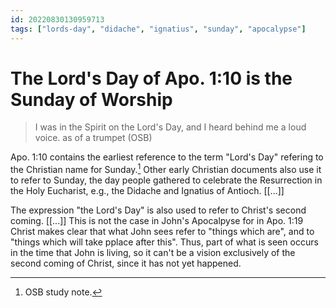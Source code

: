 ```yaml
---
id: 20220830130959713
tags: ["lords-day", "didache", "ignatius", "sunday", "apocalypse"]
---
```


# The Lord's Day of Apo. 1:10 is the Sunday of Worship

> I was in the Spirit on the Lord's Day, and I heard behind me a loud voice. as
> of a trumpet (OSB)

Apo. 1:10 contains the earliest reference to the term "Lord's Day" refering to
the Christian name for Sunday.[^1] Other early Christian documents also use it
to refer to Sunday, the day people gathered to celebrate the Resurrection in the
Holy Eucharist, e.g., the Didache and Ignatius of Antioch. [[...]]

The expression "the Lord's Day" is also used to refer to Christ's second coming.
[[...]] This is not the case in John's Apocalpyse for in Apo. 1:19 Christ makes
clear that what John sees refer to "things which are", and to "things which will
take pplace after this". Thus, part of what is seen occurs in the time that John
is living, so it can't be a vision exclusively of the second coming of Christ,
since it has not yet happened.

[^1]: OSB study note.
